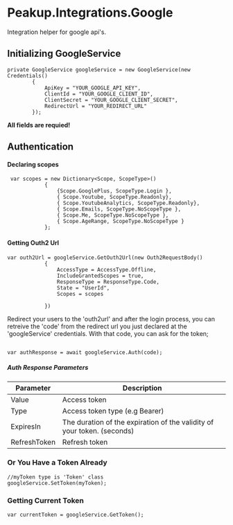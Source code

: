 # Peakup.Integrations.Google
Integration helper for google api's.

## Initializing GoogleService

```
private GoogleService googleService = new GoogleService(new Credentials()
        {
            ApiKey = "YOUR_GOOGLE_API_KEY",
            ClientId = "YOUR_GOOGLE_CLIENT_ID",
            ClientSecret = "YOUR_GOOGLE_CLIENT_SECRET",
            RedirectUrl = "YOUR_REDIRECT_URL"
        });
```

**All fields are requied!**

## Authentication

#### Declaring scopes

```
 var scopes = new Dictionary<Scope, ScopeType>()
            {
                {Scope.GooglePlus, ScopeType.Login },
                { Scope.Youtube, ScopeType.Readonly},
                { Scope.YoutubeAnalytics, ScopeType.Readonly},
                { Scope.Emails, ScopeType.NoScopeType },
                { Scope.Me, ScopeType.NoScopeType },
                { Scope.AgeRange, ScopeType.NoScopeType }
            };
```

#### Getting Outh2 Url

```
var outh2Url = googleService.GetOuth2Url(new Outh2RequestBody()
            {
                AccessType = AccessType.Offline,
                IncludeGrantedScopes = true,
                ResponseType = ResponseType.Code,
                State = "UserId",
                Scopes = scopes

            })

```
Redirect your users to the 'outh2url' and after the login process, you can retreive the 'code' from the redirect url you just declared at the 'googleService' credentials.
With that code, you can ask for the token;

```

var authResponse = await googleService.Auth(code);

```

##### Auth Response Parameters

| Parameter  | Description |
| ------------- | ------------- |
| Value  | Access token  |
| Type  | Access token type (e.g Bearer)  |
| ExpiresIn  | The duration of the expiration of the validity of your token. (seconds)  |
| RefreshToken  | Refresh token  |


### Or You Have a Token Already

```
//myToken type is 'Token' class
googleService.SetToken(myToken);

```

### Getting Current Token

```
var currentToken = googleService.GetToken();

```




